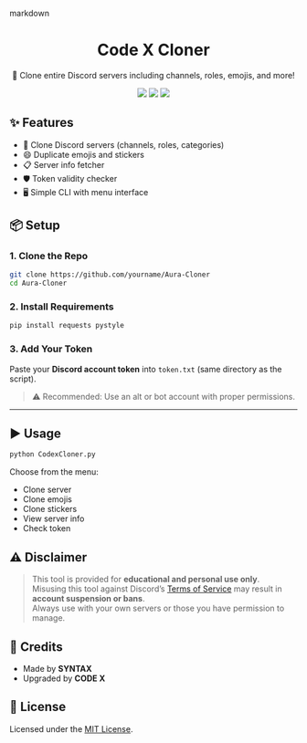 markdown
<h1 align="center">Code X Cloner</h1>
<p align="center">
  🚀 Clone entire Discord servers including channels, roles, emojis, and more!
</p>

<p align="center">
  <img src="https://img.shields.io/badge/status-stable-green?style=flat-square" />
  <img src="https://img.shields.io/badge/python-3.8%2B-blue?style=flat-square" />
  <img src="https://img.shields.io/github/license/ApsXminer/Code-x-Cloner?style=flat-square" />
</p>


## ✨ Features

- 🔁 Clone Discord servers (channels, roles, categories)
- 😄 Duplicate emojis and stickers
- 📋 Server info fetcher
- 🛡️ Token validity checker
- 🖥️ Simple CLI with menu interface



## 📦 Setup

### 1. Clone the Repo

```bash
git clone https://github.com/yourname/Aura-Cloner
cd Aura-Cloner
```

### 2. Install Requirements

```bash
pip install requests pystyle
```

### 3. Add Your Token

Paste your **Discord account token** into `token.txt` (same directory as the script).  
> ⚠️ Recommended: Use an alt or bot account with proper permissions.

---

## ▶️ Usage

```bash
python CodexCloner.py
```

Choose from the menu:
- Clone server
- Clone emojis
- Clone stickers
- View server info
- Check token


## ⚠️ Disclaimer

> This tool is provided for **educational and personal use only**.  
> Misusing this tool against Discord’s [Terms of Service](https://discord.com/terms) may result in **account suspension or bans**.  
> Always use with your own servers or those you have permission to manage.


## 🧠 Credits

- Made by **SYNTAX**
- Upgraded by **CODE X**


## 📝 License

Licensed under the [MIT License](LICENSE).
